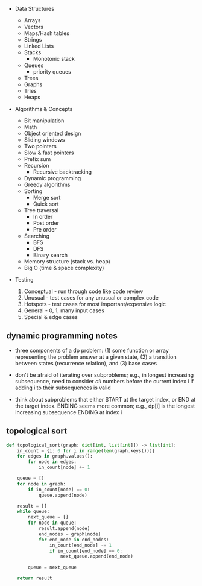 - Data Structures
	- Arrays
	- Vectors
	- Maps/Hash tables
	- Strings
	- Linked Lists
	- Stacks
		- Monotonic stack
	- Queues
		- priority queues
	- Trees
	- Graphs
	- Tries
	- Heaps

- Algorithms & Concepts
	- Bit manipulation
	- Math
	- Object oriented design
	- Sliding windows
	- Two pointers
	- Slow & fast pointers
	- Prefix sum
	- Recursion
		- Recursive backtracking
	- Dynamic programming
	- Greedy algorithms
	- Sorting
		- Merge sort
		- Quick sort
	- Tree traversal
		- In order
		- Post order
		- Pre order
	- Searching
		- BFS
		- DFS
		- Binary search
	- Memory structure (stack vs. heap)
	- Big O (time & space complexity)

- Testing
	1. Conceptual - run through code like code review
	2. Unusual - test cases for any unusual or complex code
	3. Hotspots - test cases for most important/expensive logic
	4. General - 0, 1, many input cases
	5. Special & edge cases

## dynamic programming notes

- three components of a dp problem: (1) some function or array representing the problem answer at a given state, (2) a transition between states (recurrence relation), and (3) base cases

- don't be afraid of iterating over subproblems; e.g., in longest increasing subsequence, need to consider _all_ numbers before the current index i if adding i to their subsequences is valid

- think about subproblems that either START at the target index, or END at the target index. ENDING seems more common; e.g., dp[i] is the longest increasing subsequence ENDING at index i

## topological sort

```python
def topological_sort(graph: dict[int, list[int]]) -> list[int]:
    in_count = {i: 0 for i in range(len(graph.keys()))}
    for edges in graph.values():
        for node in edges:
            in_count[node] += 1

    queue = []
    for node in graph:
        if in_count[node] == 0:
            queue.append(node)

    result = []
    while queue:
        next_queue = []
        for node in queue:
            result.append(node)
            end_nodes = graph[node]
            for end_node in end_nodes:
                in_count[end_node] -= 1
                if in_count[end_node] == 0:
                    next_queue.append(end_node)

        queue = next_queue

    return result
```
